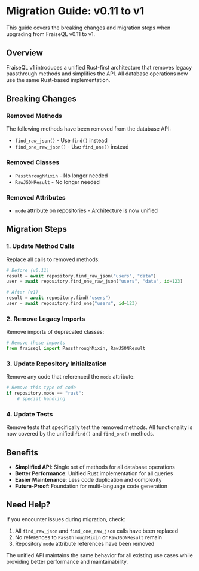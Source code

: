 # Migration Guide: v0.11 to v1

This guide covers the breaking changes and migration steps when upgrading from FraiseQL v0.11 to v1.

## Overview

FraiseQL v1 introduces a unified Rust-first architecture that removes legacy passthrough methods and simplifies the API. All database operations now use the same Rust-based implementation.

## Breaking Changes

### Removed Methods

The following methods have been removed from the database API:

- `find_raw_json()` - Use `find()` instead
- `find_one_raw_json()` - Use `find_one()` instead

### Removed Classes

- `PassthroughMixin` - No longer needed
- `RawJSONResult` - No longer needed

### Removed Attributes

- `mode` attribute on repositories - Architecture is now unified

## Migration Steps

### 1. Update Method Calls

Replace all calls to removed methods:

```python
# Before (v0.11)
result = await repository.find_raw_json("users", "data")
user = await repository.find_one_raw_json("users", "data", id=123)

# After (v1)
result = await repository.find("users")
user = await repository.find_one("users", id=123)
```

### 2. Remove Legacy Imports

Remove imports of deprecated classes:

```python
# Remove these imports
from fraiseql import PassthroughMixin, RawJSONResult
```

### 3. Update Repository Initialization

Remove any code that referenced the `mode` attribute:

```python
# Remove this type of code
if repository.mode == "rust":
    # special handling
```

### 4. Update Tests

Remove tests that specifically test the removed methods. All functionality is now covered by the unified `find()` and `find_one()` methods.

## Benefits

- **Simplified API**: Single set of methods for all database operations
- **Better Performance**: Unified Rust implementation for all queries
- **Easier Maintenance**: Less code duplication and complexity
- **Future-Proof**: Foundation for multi-language code generation

## Need Help?

If you encounter issues during migration, check:

1. All `find_raw_json` and `find_one_raw_json` calls have been replaced
2. No references to `PassthroughMixin` or `RawJSONResult` remain
3. Repository `mode` attribute references have been removed

The unified API maintains the same behavior for all existing use cases while providing better performance and maintainability.
